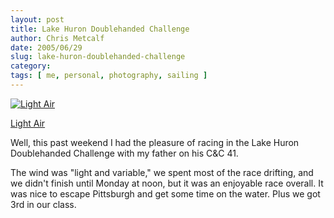 ```yaml
---
layout: post
title: Lake Huron Doublehanded Challenge
author: Chris Metcalf
date: 2005/06/29
slug: lake-huron-doublehanded-challenge
category: 
tags: [ me, personal, photography, sailing ]
---
```


<a href="http://www.flickr.com/photos/chrismetcalf/22386099/" title="Light Air"><img src="http://photos15.flickr.com/22386099_f4523397c8.jpg" alt="Light Air" class="flickrphoto" /></a>

<a href="http://www.flickr.com/photos/chrismetcalf/22386099/" class="photocaption">Light Air</a>

Well, this past weekend I had the pleasure of racing in the Lake Huron Doublehanded Challenge with my father on his C&amp;C 41.

The wind was "light and variable," we spent most of the race drifting, and we didn't finish until Monday at noon, but it was an enjoyable race overall. It was nice to escape Pittsburgh and get some time on the water. Plus we got 3rd in our class.
